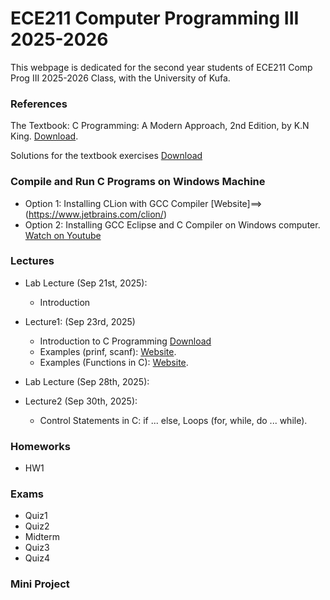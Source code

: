 # ECE211 Computer Programming III 2025-2026
This webpage is dedicated for the second year students of ECE211 Comp Prog III 2025-2026 Class, with the University of Kufa.


### References
The Textbook: C Programming: A Modern Approach, 2nd Edition, by K.N King. [Download](https://drive.google.com/file/d/1QodDrf0COqPnU4hTlUTl3U21Yi-xjIse/view?usp=sharing). 

Solutions for the textbook exercises [Download](https://github.com/mhamdyx/C-programming-A-Modern-Approach-2nd-ed-Solutions?tab=readme-ov-file)


### Compile and Run C Programs on Windows Machine
- Option 1: Installing CLion with GCC Compiler [Website]==> (https://www.jetbrains.com/clion/)
- Option 2: Installing GCC Eclipse and C Compiler on Windows computer. [Watch on Youtube](https://www.youtube.com/watch?v=jfuJ82ODY2U)



### Lectures
- Lab Lecture (Sep 21st, 2025):
    - Introduction 
- Lecture1: (Sep 23rd, 2025)
    - Introduction to C Programming  [Download](https://drive.google.com/file/d/1BRWXi0CaIzo3KGjQmJ_cb5LMJ3mvMLnv/view?usp=drive_link)
    - Examples (prinf, scanf): [Website](https://www.programiz.com/c-programming/c-input-output).
    - Examples (Functions in C): [Website](https://www.programiz.com/c-programming/c-functions).

- Lab Lecture (Sep 28th, 2025):
- Lecture2 (Sep 30th, 2025):
   - Control Statements in C: if ... else, Loops (for, while, do ... while).  


### Homeworks
- HW1

### Exams
- Quiz1
- Quiz2
- Midterm
- Quiz3
- Quiz4


### Mini Project
